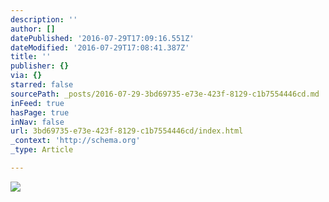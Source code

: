 ```yaml
---
description: ''
author: []
datePublished: '2016-07-29T17:09:16.551Z'
dateModified: '2016-07-29T17:08:41.387Z'
title: ''
publisher: {}
via: {}
starred: false
sourcePath: _posts/2016-07-29-3bd69735-e73e-423f-8129-c1b7554446cd.md
inFeed: true
hasPage: true
inNav: false
url: 3bd69735-e73e-423f-8129-c1b7554446cd/index.html
_context: 'http://schema.org'
_type: Article

---
```

![](https://the-grid-user-content.s3-us-west-2.amazonaws.com/bbf4dbcf-d870-4ee1-93fc-9912817659b4.jpg)